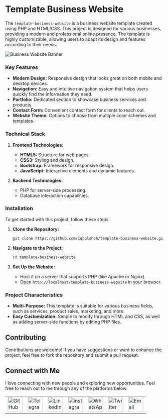# Template Business Website

The `template-business-website` is a business website template created using PHP and HTML/CSS. This project is designed for various businesses, providing a modern and professional online presence. The template is highly customizable, allowing users to adapt its design and features according to their needs.

![Business Website Banner](https://github.com/Iqbolshoh/template-business-website/blob/main/images/banner.png?raw=true)

### Key Features

- **Modern Design:** Responsive design that looks great on both mobile and desktop devices.
- **Navigation:** Easy and intuitive navigation system that helps users quickly find the information they need.
- **Portfolio:** Dedicated section to showcase business services and products.
- **Contact Form:** Convenient contact form for clients to reach out.
- **Website Theme:** Options to choose from multiple color schemes and templates.

### Technical Stack

1. **Frontend Technologies:**
   - **HTML5:** Structure for web pages.
   - **CSS3:** Styling and design.
   - **Bootstrap:** Framework for responsive design.
   - **JavaScript:** Interactive elements and dynamic features.

2. **Backend Technologies:**
   - PHP for server-side processing.
   - Database interaction capabilities.

### Installation

To get started with this project, follow these steps:

1. **Clone the Repository:**
   ```bash
   git clone https://github.com/Iqbolshoh/template-business-website.git
   ```

2. **Navigate to the Project:**
   ```bash
   cd template-business-website
   ```

3. **Set Up the Website:**
   - Host it on a server that supports PHP (like Apache or Nginx).
   - Open `http://localhost/template-business-website` in your browser.

### Project Characteristics

- **Multi-Purpose:** This template is suitable for various business fields, such as services, product sales, marketing, and more.
- **Easy Customization:** Simple to modify through HTML and CSS, as well as adding server-side functions by editing PHP files.

## Contributing

Contributions are welcome! If you have suggestions or want to enhance the project, feel free to fork the repository and submit a pull request.


## Connect with Me

I love connecting with new people and exploring new opportunities. Feel free to reach out to me through any of the platforms below:

<table>
    <tr>
        <td>
            <a href="https://github.com/iqbolshoh">
                <img src="https://raw.githubusercontent.com/rahuldkjain/github-profile-readme-generator/master/src/images/icons/Social/github.svg"
                    height="48" width="48" alt="GitHub" />
            </a>
        </td>
        <td>
            <a href="https://t.me/iqbolshoh_777">
                <img src="https://github.com/gayanvoice/github-active-users-monitor/blob/master/public/images/icons/telegram.svg"
                    height="48" width="48" alt="Telegram" />
            </a>
        </td>
        <td>
            <a href="https://www.linkedin.com/in/iiqbolshoh/">
                <img src="https://github.com/gayanvoice/github-active-users-monitor/blob/master/public/images/icons/linkedin.svg"
                    height="48" width="48" alt="LinkedIn" />
            </a>
        </td>
        <td>
            <a href="https://instagram.com/iqbolshoh_777" target="blank"><img align="center"
                    src="https://raw.githubusercontent.com/rahuldkjain/github-profile-readme-generator/master/src/images/icons/Social/instagram.svg"
                    alt="instagram" height="48" width="48" /></a>
        </td>
        <td>
            <a href="https://wa.me/qr/22PVFQSMQQX4F1">
                <img src="https://github.com/gayanvoice/github-active-users-monitor/blob/master/public/images/icons/whatsapp.svg"
                    height="48" width="48" alt="WhatsApp" />
            </a>
        </td>
        <td>
            <a href="https://x.com/iqbolshoh_777">
                <img src="https://img.shields.io/badge/X-000000?style=for-the-badge&logo=x&logoColor=white" height="48"
                    width="48" alt="Twitter" />
            </a>
        </td>
        <td>
            <a href="mailto:iilhomjonov777@gmail.com">
                <img src="https://github.com/gayanvoice/github-active-users-monitor/blob/master/public/images/icons/gmail.svg"
                    height="48" width="48" alt="Email" />
            </a>
        </td>
    </tr>
</table>

